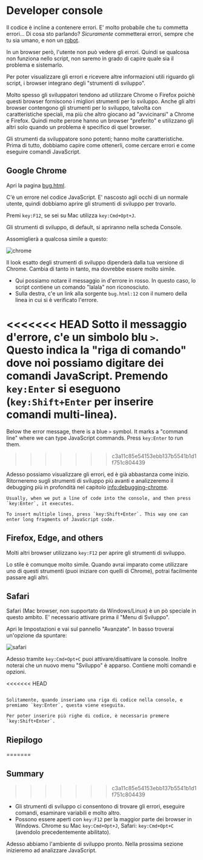 # Developer console

Il codice è incline a contenere errori. E' molto probabile che tu commetta errori... Di cosa sto parlando? *Sicuramente* commetterai errori, sempre che tu sia umano, e non un [robot](https://it.wikipedia.org/wiki/Bender_(personaggio)).

In un browser però, l'utente non può vedere gli errori. Quindi se qualcosa non funziona nello script, non saremo in grado di capire quale sia il problema e sistemarlo.

Per poter visualizzare gli errori e ricevere altre informazioni utili riguardo gli script, i browser integrano degli "strumenti di sviluppo".

Molto spesso gli sviluppatori tendono ad utilizzare Chrome o Firefox poichè questi browser forniscono i migliori strumenti per lo sviluppo. Anche gli altri browser contengono gli strumenti per lo sviluppo, talvolta con caratteristiche speciali, ma più che altro giocano ad "avvicinarsi" a Chrome e Firefox.
Quindi molte perone hanno un browser "preferito" e utilizzano gli altri solo quando un problema è specifico di quel browser.

Gli strumenti da sviluppatore sono potenti; hanno molte caratteristiche. Prima di tutto, dobbiamo capire come ottenerli, come cercare errori e come eseguire comandi JavaScript.

## Google Chrome

Apri la pagina [bug.html](bug.html).

C'è un errore nel codice JavaScript. E' nascosto agli occhi di un normale utente, quindi dobbiamo aprire gli strumenti di sviluppo per trovarlo.

Premi `key:F12`, se sei su Mac utilizza `key:Cmd+Opt+J`.

Gli strumenti di sviluppo, di default, si apriranno nella scheda Console.

Assomiglierà a qualcosa simile a questo:

![chrome](chrome.png)

Il look esatto degli strumenti di sviluppo dipenderà dalla tua versione di Chrome. Cambia di tanto in tanto, ma dovrebbe essere molto simile.

- Qui possiamo notare il messaggio in d'errore in rosso. In questo caso, lo script contiene un comando "lalala" non riconosciuto.
- Sulla destra, c'e un link alla sorgente `bug.html:12` con il numero della linea in cui si è verificato l'errore.

<<<<<<< HEAD
Sotto il messaggio d'errore, c'e un simbolo blu `>`. Questo indica la "riga di comando" dove noi possiamo digitare dei comandi JavaScript. Premendo `key:Enter` si eseguono (`key:Shift+Enter` per inserire comandi multi-linea).
=======
Below the error message, there is a blue `>` symbol. It marks a "command line" where we can type JavaScript commands. Press `key:Enter` to run them.
>>>>>>> c3a11c85e54153ebb137b5541b1d1f751c804439

Adesso possiamo visualizzare gli errori, ed è già abbastanza come inizio. Ritorneremo sugli strumenti di sviluppo più avanti e analizzeremo il debugging più in profondità nel capitolo <info:debugging-chrome>.

```smart header="Multi-line input"
Usually, when we put a line of code into the console, and then press `key:Enter`, it executes.

To insert multiple lines, press `key:Shift+Enter`. This way one can enter long fragments of JavaScript code.
```

## Firefox, Edge, and others

Molti altri browser utilizzano `key:F12` per aprire gli strumenti di sviluppo.

Lo stile è comunque molto simile. Quando avrai imparato come utilizzare uno di questi strumenti (puoi iniziare con quelli di Chrome), potrai facilmente passare agli altri.

## Safari

Safari (Mac browser, non supportato da Windows/Linux) è un pò speciale in questo ambito. E' necessario attivare prima il "Menu di Sviluppo".

Apri le Impostazioni e vai sul pannello "Avanzate". In basso troverai un'opzione da spuntare:

![safari](safari.png)

Adesso tramite `key:Cmd+Opt+C` puoi attivare/disattivare la console. Inoltre noterai che un nuovo menu "Sviluppo" è apparso. Contiene molti comandi e opzioni.

<<<<<<< HEAD
```smart header="Input multi riga"

Solitamente, quando inseriamo una riga di codice nella console, e premiamo `key:Enter`, questa viene eseguita.

Per poter inserire più righe di codice, è necessario premere `key:Shift+Enter`.
```

## Riepilogo
=======
## Summary
>>>>>>> c3a11c85e54153ebb137b5541b1d1f751c804439

- Gli strumenti di sviluppo ci consentono di trovare gli errori, eseguire comandi, esaminare variabili e molto altro.
- Possono essere aperti con `key:F12` per la maggior parte dei browser in Windows. Chrome su Mac `key:Cmd+Opt+J`, Safari: `key:Cmd+Opt+C` (avendolo precedentemente abilitato).

Adesso abbiamo l'ambiente di sviluppo pronto. Nella prossima sezione inizieremo ad analizzare JavaScript.
